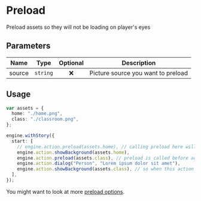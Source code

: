 # Preload

Preload assets so they will not be loading on player's eyes

## Parameters

|  Name  |   Type   | Optional |            Description             |
| :----: | :------: | :------: | :--------------------------------: |
| source | `string` |    ❌    | Picture source you want to preload |

## Usage

```ts
var assets = {
  home: "./home.png",
  class: "./classroom.png",
};

engine.withStory({
  start: [
    // engine.action.preload(assets.home), // calling preload here will have no effect
    engine.action.showBackground(assets.home),
    engine.action.preload(assets.class), // preload is called before action that takes players's time to skip
    engine.action.dialog("Person", "Lorem ipsum dolor sit amet"),
    engine.action.showBackground(assets.class), // so when this action will be used image will already be loaded
  ],
});
```

You might want to look at more [preload options](/guide/other-options.html#preloadassets).